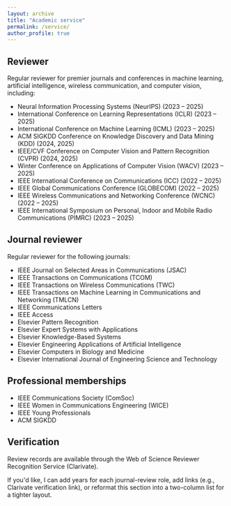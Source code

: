 ```yaml
---
layout: archive
title: "Academic service"
permalink: /service/
author_profile: true
---
```

Reviewer
--------
Regular reviewer for premier journals and conferences in machine learning, artificial intelligence, wireless communication, and computer vision, including:

- Neural Information Processing Systems (NeurIPS) (2023 – 2025)
- International Conference on Learning Representations (ICLR) (2023 – 2025)
- International Conference on Machine Learning (ICML) (2023 – 2025)
- ACM SIGKDD Conference on Knowledge Discovery and Data Mining (KDD) (2024, 2025)
- IEEE/CVF Conference on Computer Vision and Pattern Recognition (CVPR) (2024, 2025)
- Winter Conference on Applications of Computer Vision (WACV) (2023 – 2025)
- IEEE International Conference on Communications (ICC) (2022 – 2025)
- IEEE Global Communications Conference (GLOBECOM) (2022 – 2025)
- IEEE Wireless Communications and Networking Conference (WCNC) (2022 – 2025)
- IEEE International Symposium on Personal, Indoor and Mobile Radio Communications (PIMRC) (2023 – 2025)

Journal reviewer
----------------

Regular reviewer for the following journals:

- IEEE Journal on Selected Areas in Communications (JSAC)
- IEEE Transactions on Communications (TCOM)
- IEEE Transactions on Wireless Communications (TWC)
- IEEE Transactions on Machine Learning in Communications and Networking (TMLCN)
- IEEE Communications Letters
- IEEE Access
- Elsevier Pattern Recognition
- Elsevier Expert Systems with Applications
- Elsevier Knowledge-Based Systems
- Elsevier Engineering Applications of Artificial Intelligence
- Elsevier Computers in Biology and Medicine
- Elsevier International Journal of Engineering Science and Technology

Professional memberships
------------------------

- IEEE Communications Society (ComSoc)
- IEEE Women in Communications Engineering (WICE)
- IEEE Young Professionals
 - ACM SIGKDD

Verification
------------

Review records are available through the Web of Science Reviewer Recognition Service (Clarivate).

If you'd like, I can add years for each journal-review role, add links (e.g., Clarivate verification link), or reformat this section into a two-column list for a tighter layout.
